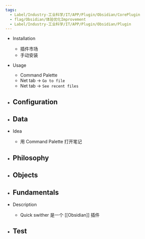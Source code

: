 ```yaml
---
tags:
  - Label/Industry-工业科学/IT/APP/Plugin/Obsidian/CorePlugin
  - flag/Obsidian/体验优化Improvement
  - Label/Industry-工业科学/IT/APP/Plugin/Obsidian/Plugin
---
```


- Installation
    - 插件市场
    - 手动安装

- Usage
    - Command Palette
    - Net tab -> `Go to file`
    - Net tab -> `See recent files`

- Configuration
    - 

- Data
    - 

- Idea
    - 用 Command Palette 打开笔记

- Philosophy
    - 

- Objects
    - 

- Fundamentals
    - 

- Description
    - Quick swither 是一个 [[Obsidian]] 插件

- Test
    - 
